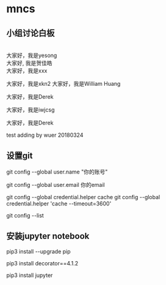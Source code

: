# mncs
## 小组讨论白板
\
大家好，我是yesong
\
大家好, 我是贺佳皓
\
大家好，我是xxx

大家好，我是xkn2
大家好，我是William Huang

大家好，我是Derek

大家好，我是iwjcsg


大家好，我是Derek

test adding by wuer 20180324

## 设置git
git config --global user.name "你的账号"

git config --global user.email 你的email

git config --global credential.helper cache
git config --global credential.helper 'cache --timeout=3600'

git config --list

## 安装jupyter notebook

pip3 install --upgrade pip

pip3 install decorator==4.1.2

pip3 install jupyter
